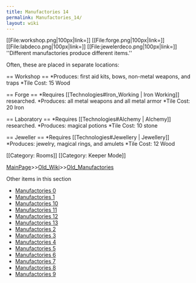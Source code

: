 ```yaml
---
title: Manufactories 14
permalink: Manufactories_14/
layout: wiki
---
```

[[File:workshop.png|100px|link=]] [[File:forge.png|100px|link=]] [[File:labdeco.png|100px|link=]] [[File:jewelerdeco.png|100px|link=]]
''Different manufactories produce different items.''

Often, these are placed in separate locations:

== Workshop ==
*Produces: first aid kits, bows, non-metal weapons, and traps
*Tile Cost: 15 Wood

== Forge ==
*Requires [[Technologies#Iron_Working | Iron Working]] researched.
*Produces: all metal weapons and all metal armor
*Tile Cost: 20 Iron

== Laboratory ==
*Requires [[Technologies#Alchemy | Alchemy]] researched.
*Produces: magical potions
*Tile Cost: 10 stone

== Jeweller ==
*Requires [[Technologies#Jewellery | Jewellery]]
*Produces: jewelry, magical rings, and amulets
*Tile Cost: 12 Wood

[[Category: Rooms]]
[[Category: Keeper Mode]]

[MainPage](/keeperrl_wiki/ "wikilink")>>[Old_Wiki](/keeperrl_wiki/Old_Wiki "wikilink")>>[Old_Manufactories](/keeperrl_wiki/Old_Manufactories "wikilink")

Other items in this section
-    [Manufactories 0](/keeperrl_wiki/Manufactories_0 "wikilink")
-    [Manufactories 1](/keeperrl_wiki/Manufactories_1 "wikilink")
-    [Manufactories 10](/keeperrl_wiki/Manufactories_10 "wikilink")
-    [Manufactories 11](/keeperrl_wiki/Manufactories_11 "wikilink")
-    [Manufactories 12](/keeperrl_wiki/Manufactories_12 "wikilink")
-    [Manufactories 13](/keeperrl_wiki/Manufactories_13 "wikilink")
-    [Manufactories 2](/keeperrl_wiki/Manufactories_2 "wikilink")
-    [Manufactories 3](/keeperrl_wiki/Manufactories_3 "wikilink")
-    [Manufactories 4](/keeperrl_wiki/Manufactories_4 "wikilink")
-    [Manufactories 5](/keeperrl_wiki/Manufactories_5 "wikilink")
-    [Manufactories 6](/keeperrl_wiki/Manufactories_6 "wikilink")
-    [Manufactories 7](/keeperrl_wiki/Manufactories_7 "wikilink")
-    [Manufactories 8](/keeperrl_wiki/Manufactories_8 "wikilink")
-    [Manufactories 9](/keeperrl_wiki/Manufactories_9 "wikilink")

